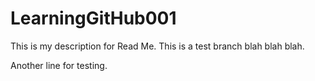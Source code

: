 # LearningGitHub001

This is my description for Read Me.
This is a test branch blah blah blah.

Another line for testing.